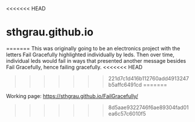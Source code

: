 <<<<<<< HEAD
# sthgrau.github.io
=======
This was originally going to be an electronics project with the letters Fail Gracefully highlighted individually by leds. Then over time, individual leds would fail in ways that presented another message besides Fail Gracefully, hence failing gracefully.
<<<<<<< HEAD
>>>>>>> 221d7c1d416b112760add4913247b5affc6491cd
=======

Working page: https://sthgrau.github.io/FailGracefully/
>>>>>>> 8d5aae9322746f6ae89304fad01ea6c57c6010f5
